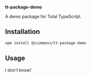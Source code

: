 **tt-package-demo**

A demo package for Total TypeScript.

## Installation

```bash
npm install @isimmons/tt-package-demo
```

## Usage

I don't know!

